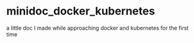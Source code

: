 # minidoc_docker_kubernetes
a little doc I made while approaching docker and kubernetes for the first time
